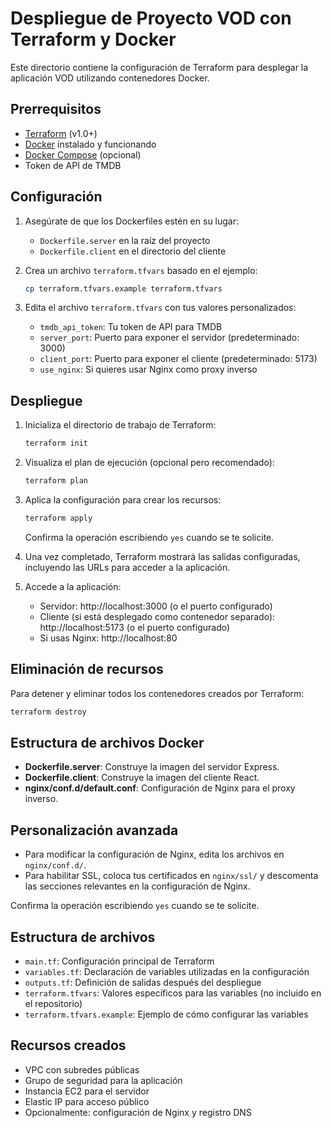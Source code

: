 # Despliegue de Proyecto VOD con Terraform y Docker

Este directorio contiene la configuración de Terraform para desplegar la aplicación VOD utilizando contenedores Docker.

## Prerrequisitos

- [Terraform](https://www.terraform.io/downloads.html) (v1.0+)
- [Docker](https://www.docker.com/get-started) instalado y funcionando
- [Docker Compose](https://docs.docker.com/compose/install/) (opcional)
- Token de API de TMDB

## Configuración

1. Asegúrate de que los Dockerfiles estén en su lugar:
   - `Dockerfile.server` en la raíz del proyecto
   - `Dockerfile.client` en el directorio del cliente

2. Crea un archivo `terraform.tfvars` basado en el ejemplo:
   ```bash
   cp terraform.tfvars.example terraform.tfvars
   ```

3. Edita el archivo `terraform.tfvars` con tus valores personalizados:
   - `tmdb_api_token`: Tu token de API para TMDB
   - `server_port`: Puerto para exponer el servidor (predeterminado: 3000)
   - `client_port`: Puerto para exponer el cliente (predeterminado: 5173)
   - `use_nginx`: Si quieres usar Nginx como proxy inverso

## Despliegue

1. Inicializa el directorio de trabajo de Terraform:
   ```bash
   terraform init
   ```

2. Visualiza el plan de ejecución (opcional pero recomendado):
   ```bash
   terraform plan
   ```

3. Aplica la configuración para crear los recursos:
   ```bash
   terraform apply
   ```
   Confirma la operación escribiendo `yes` cuando se te solicite.

4. Una vez completado, Terraform mostrará las salidas configuradas, incluyendo las URLs para acceder a la aplicación.

5. Accede a la aplicación:
   - Servidor: http://localhost:3000 (o el puerto configurado)
   - Cliente (si está desplegado como contenedor separado): http://localhost:5173 (o el puerto configurado)
   - Si usas Nginx: http://localhost:80

## Eliminación de recursos

Para detener y eliminar todos los contenedores creados por Terraform:

```bash
terraform destroy
```

## Estructura de archivos Docker

- **Dockerfile.server**: Construye la imagen del servidor Express.
- **Dockerfile.client**: Construye la imagen del cliente React.
- **nginx/conf.d/default.conf**: Configuración de Nginx para el proxy inverso.

## Personalización avanzada

- Para modificar la configuración de Nginx, edita los archivos en `nginx/conf.d/`.
- Para habilitar SSL, coloca tus certificados en `nginx/ssl/` y descomenta las secciones relevantes en la configuración de Nginx.

Confirma la operación escribiendo `yes` cuando se te solicite.

## Estructura de archivos

- `main.tf`: Configuración principal de Terraform
- `variables.tf`: Declaración de variables utilizadas en la configuración
- `outputs.tf`: Definición de salidas después del despliegue
- `terraform.tfvars`: Valores específicos para las variables (no incluido en el repositorio)
- `terraform.tfvars.example`: Ejemplo de cómo configurar las variables

## Recursos creados

- VPC con subredes públicas
- Grupo de seguridad para la aplicación
- Instancia EC2 para el servidor
- Elastic IP para acceso público
- Opcionalmente: configuración de Nginx y registro DNS
